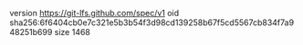 version https://git-lfs.github.com/spec/v1
oid sha256:6f6404cb0e7c321e5b3b54f3d98cd139258b67f5cd5567cb834f7a948251b699
size 1468
